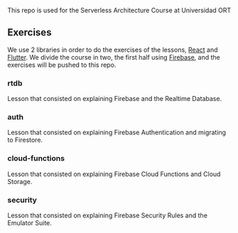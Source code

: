 This repo is used for the Serverless Architecture Course at Universidad ORT

## Exercises

We use 2 libraries in order to do the exercises of the lessons, [React](https://reactjs.org/) and [Flutter](https://flutter.dev/).
We divide the course in two, the first half using [Firebase](https://firebase.google.com/), and the exercises will be pushed to this repo.

### rtdb

Lesson that consisted on explaining Firebase and the Realtime Database.

### auth

Lesson that consisted on explaining Firebase Authentication and migrating to Firestore.

### cloud-functions

Lesson that consisted on explaining Firebase Cloud Functions and Cloud Storage.

### security

Lesson that consisted on explaining Firebase Security Rules and the Emulator Suite.
